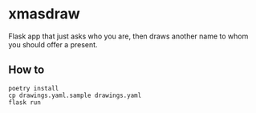 
# xmasdraw

Flask app that just asks who you are, then draws another name
to whom you should offer a present.

## How to

```
poetry install
cp drawings.yaml.sample drawings.yaml
flask run
```
